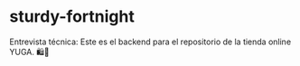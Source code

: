 # sturdy-fortnight
Entrevista técnica: Este es el backend para el repositorio de la tienda online YUGA. 🛍👝
